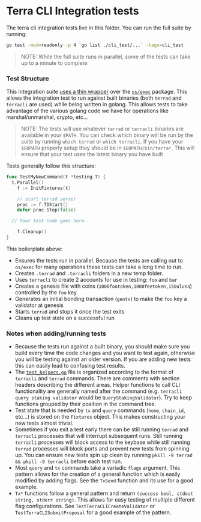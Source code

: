 # Terra CLI Integration tests

The terra cli integration tests live in this folder. You can run the full suite by running:

```bash
go test -mod=readonly -p 4 `go list ./cli_test/...` -tags=cli_test
```

> NOTE: While the full suite runs in parallel, some of the tests can take up to a minute to complete

### Test Structure

This integration suite [uses a thin wrapper](https://godoc.org/github.com/cosmos/cosmos-sdk/tests) over the [`os/exec`](https://golang.org/pkg/os/exec/) package. This allows the integration test to run against built binaries (both `terrad` and `terracli` are used) while being written in golang. This allows tests to take advantage of the various golang code we have for operations like marshal/unmarshal, crypto, etc...

> NOTE: The tests will use whatever `terrad` or `terracli` binaries are available in your `$PATH`. You can check which binary will be run by the suite by running `which terrad` or `which terracli`. If you have your `$GOPATH` properly setup they should be in `$GOPATH/bin/terra*`. This will ensure that your test uses the latest binary you have built

Tests generally follow this structure:

```go
func TestMyNewCommand(t *testing.T) {
  t.Parallel()
	f := InitFixtures(t)

	// start terrad server
	proc := f.TDStart()
	defer proc.Stop(false)

  // Your test code goes here...

	f.Cleanup()
}
```

This boilerplate above:

- Ensures the tests run in parallel. Because the tests are calling out to `os/exec` for many operations these tests can take a long time to run.
- Creates `.terrad` and `.terracli` folders in a new temp folder.
- Uses `terracli` to create 2 accounts for use in testing: `foo` and `bar`
- Creates a genesis file with coins (`1000footoken,1000feetoken,150uluna`) controlled by the `foo` key
- Generates an initial bonding transaction (`gentx`) to make the `foo` key a validator at genesis
- Starts `terrad` and stops it once the test exits
- Cleans up test state on a successful run

### Notes when adding/running tests

- Because the tests run against a built binary, you should make sure you build every time the code changes and you want to test again, otherwise you will be testing against an older version. If you are adding new tests this can easily lead to confusing test results.
- The [`test_helpers.go`](./test_helpers.go) file is organized according to the format of `terracli` and `terrad` commands. There are comments with section headers describing the different areas. Helper functions to call CLI functionality are generally named after the command (e.g. `terracli query staking validator` would be `QueryStakingValidator`). Try to keep functions grouped by their position in the command tree.
- Test state that is needed by `tx` and `query` commands (`home`, `chain_id`, etc...) is stored on the `Fixtures` object. This makes constructing your new tests almost trivial.
- Sometimes if you exit a test early there can be still running `terrad` and `terracli` processes that will interrupt subsequent runs. Still running `terracli` processes will block access to the keybase while still running `terrad` processes will block ports and prevent new tests from spinning up. You can ensure new tests spin up clean by running `pkill -9 terrad && pkill -9 terracli` before each test run.
- Most `query` and `tx` commands take a variadic `flags` argument. This pattern allows for the creation of a general function which is easily modified by adding flags. See the `TxSend` function and its use for a good example.
- `Tx*` functions follow a general pattern and return `(success bool, stdout string, stderr string)`. This allows for easy testing of multiple different flag configurations. See `TestTerraCLICreateValidator` or `TestTerraCLISubmitProposal` for a good example of the pattern.
